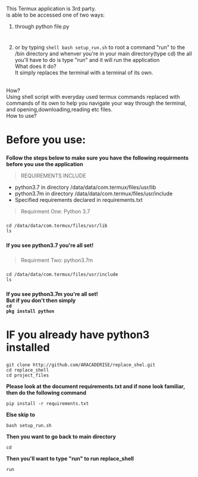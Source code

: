 This Termux application is 3rd party.
<br> is able to be accessed one of two ways:<br> 
1. through python file.py

# #

2. or by typing ```shell bash setup_run.sh```
to root a command "run" to the /bin directory and whenver you're in your main directory(type cd) the all you'll have to do
is type "run" and it will run the application<br>What does it do?<br>
It simply replaces the terminal with a terminal of its own.
<br>
How?
<br>
Using shell script with everyday used termux commands replaced with commands of its own to help you navigate your way through
the terminal, and opening,downloading,reading etc files.
<br>
How to use?
<br>

# Before you use: #

### ###

__Follow the steps below to make sure you have the following requirments before you use the application__

> REQUIREMENTS INCLUDE <br>
- python3.7 in directory /data/data/com.termux/files/usr/lib
- python3.7m in directory /data/data/com.termux/files/usr/include
- Specified requirements declared in requirements.txt

> Requirment One: Python 3.7
### ###
``` cd /data/data/com.termux/files/usr/lib ```
<br>
``` ls ```
### ###
__If you see python3.7 you're all set!__
### ###
> Requirment Two: python3.7m
### ###
``` cd /data/data/com.termux/files/usr/include ```
<br>
``` ls ```
### ###
__If you see python3.7m you're all set!__
<br>
__But if you don't then simply <br> ```cd``` <br> ```pkg install python```__
### ###

# IF you already have python3 installed #

### ###

```
git clone http://github.com/ARACADERISE/replace_shel.git
cd replace_shell
cd project_files 
```
__Please look at the document requirements.txt and if none look familiar, then do the following command__
```
pip install -r requirements.txt
```
__Else skip to__
```
bash setup_run.sh
```
__Then you want to go back to main directory__
```
cd
```
__Then you'll want to type "run" to run replace_shell__
```
run
```
